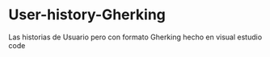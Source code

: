 # User-history-Gherking
Las historias de Usuario pero con formato Gherking hecho en visual estudio code
